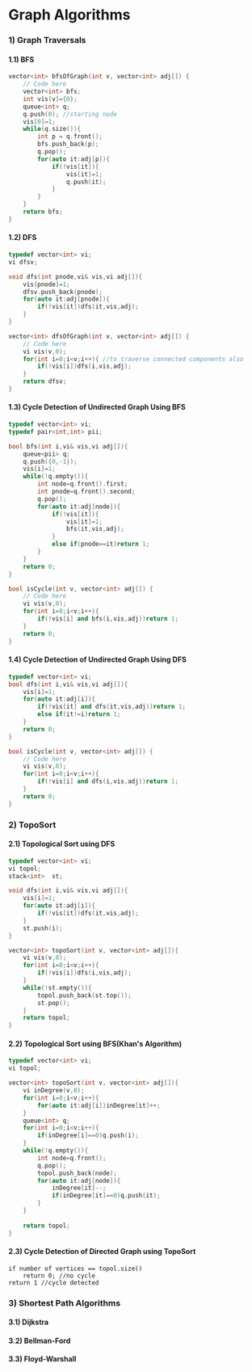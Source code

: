 # Graph Algorithms

### 1) Graph Traversals

#### 1.1) BFS

```C++
vector<int> bfsOfGraph(int v, vector<int> adj[]) {
    // Code here
    vector<int> bfs;
    int vis[v]={0};
    queue<int> q;
    q.push(0); //starting node
    vis[0]=1;
    while(q.size()){
        int p = q.front();
        bfs.push_back(p);
        q.pop();
        for(auto it:adj[p]){
            if(!vis[it]){
                vis[it]=1;
                q.push(it);
            }
        }
    }
    return bfs;
}

```

#### 1.2) DFS
```C++
typedef vector<int> vi;
vi dfsv;

void dfs(int pnode,vi& vis,vi adj[]){
    vis[pnode]=1;
    dfsv.push_back(pnode);
    for(auto it:adj[pnode]){
        if(!vis[it])dfs(it,vis,adj);
    }
}

vector<int> dfsOfGraph(int v, vector<int> adj[]) {
    // Code here
    vi vis(v,0);
    for(int i=0;i<v;i++){ //to traverse connected components also
        if(!vis[i])dfs(i,vis,adj);
    }
    return dfsv;
}
```

#### 1.3) Cycle Detection of Undirected Graph Using BFS
```C++
typedef vector<int> vi;
typedef pair<int,int> pii;

bool bfs(int i,vi& vis,vi adj[]){
    queue<pii> q;
    q.push({0,-1});
    vis[i]=1;
    while(!q.empty()){
        int node=q.front().first;
        int pnode=q.front().second;
        q.pop();
        for(auto it:adj[node]){
            if(!vis[it]){
                vis[it]=1;
                bfs(it,vis,adj);
            }
            else if(pnode==it)return 1;
        }
    }
    return 0;
}

bool isCycle(int v, vector<int> adj[]) {
    // Code here
    vi vis(v,0);
    for(int i=0;i<v;i++){
        if(!vis[i] and bfs(i,vis,adj))return 1;
    }
    return 0;
}
```

#### 1.4) Cycle Detection of Undirected Graph Using DFS
```C++
typedef vector<int> vi;
bool dfs(int i,vi& vis,vi adj[]){
    vis[i]=1;
    for(auto it:adj[i]){
        if(!vis[it] and dfs(it,vis,adj))return 1;
        else if(it!=i)return 1;
    }
    return 0;
}

bool isCycle(int v, vector<int> adj[]) {
    // Code here
    vi vis(v,0);
    for(int i=0;i<v;i++){
        if(!vis[i] and dfs(i,vis,adj))return 1;
    }
    return 0;
}
```

### 2) TopoSort

#### 2.1) Topological Sort using DFS
```C++
typedef vector<int> vi;
vi topol;
stack<int>  st;

void dfs(int i,vi& vis,vi adj[]){
    vis[i]=1;
    for(auto it:adj[i]){
        if(!vis[it])dfs(it,vis,adj);
    }
    st.push(i);
}

vector<int> topoSort(int v, vector<int> adj[]){
    vi vis(v,0);
    for(int i=0;i<v;i++){
        if(!vis[i])dfs(i,vis,adj);
    }
    while(!st.empty()){
        topol.push_back(st.top());
        st.pop();
    }
    return topol;
}

```
#### 2.2) Topological Sort using BFS(Khan's Algorithm)
```C++
typedef vector<int> vi;
vi topol;

vector<int> topoSort(int v, vector<int> adj[]){
    vi inDegree(v,0);
    for(int i=0;i<v;i++){
        for(auto it:adj[i])inDegree[it]++;
    }
    queue<int> q;
    for(int i=0;i<v;i++){
        if(inDegree[i]==0)q.push(i);
    }
    while(!q.empty()){
        int node=q.front();
        q.pop();
        topol.push_back(node);
        for(auto it:adj[node]){
            inDegree[it]--;
            if(inDegree[it]==0)q.push(it);
        }
    }
    
    return topol;
}
```
#### 2.3) Cycle Detection of Directed Graph using TopoSort
```
if number of vertices == topol.size()
    return 0; //no cycle
return 1 //cycle detected
```

### 3) Shortest Path Algorithms

#### 3.1) Dijkstra
#### 3.2) Bellman-Ford
#### 3.3) Floyd-Warshall




